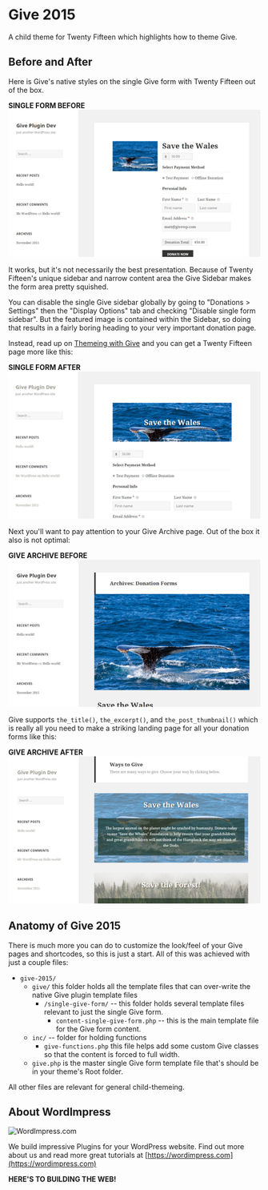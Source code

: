 # Give 2015
A child theme for Twenty Fifteen which highlights how to theme Give.

## Before and After

Here is Give's native styles on the single Give form with Twenty Fifteen out of the box.

**SINGLE FORM BEFORE**
![Give in TwentyFifteen Single page BEFORE](assets/github-single-before.jpg)

It works, but it's not necessarily the best presentation. Because of Twenty Fifteen's unique sidebar and narrow content area the Give Sidebar makes the form area pretty squished. 

You can disable the single Give sidebar globally by going to "Donations > Settings" then the "Display Options" tab and checking "Disable single form sidebar". But the featured image is contained within the Sidebar, so doing that results in a fairly boring heading to your very important donation page.

Instead, read up on [Themeing with Give](https://givewp.com/documentation/developers/themeing-with-give/) and you can get a Twenty Fifteen page more like this:

**SINGLE FORM AFTER**
![Give in TwentyFifteen AFTER](assets/github-single-after.jpg)

Next you'll want to pay attention to your Give Archive page. Out of the box it also is not optimal:

**GIVE ARCHIVE BEFORE**
![Give in TwentyFifteen BEFORE](assets/github-archive-before.jpg)

Give supports `the_title()`, `the_excerpt()`, and `the_post_thumbnail()` which is really all you need to make a striking landing page for all your donation forms like this:

**GIVE ARCHIVE AFTER**
![Give in TwentyFifteen BEFORE](assets/github-archive-after.jpg)

## Anatomy of Give 2015

There is much more you can do to customize the look/feel of your Give pages and shortcodes, so this is just a start. All of this was achieved with just a couple files:

* `give-2015/`
  *   `give/` this folder holds all the template files that can over-write the native Give      plugin template files
      * `/single-give-form/` -- this folder holds several template files relevant to just the single Give form.
          * `content-single-give-form.php` -- this is the main template file for the Give form content. 
  * `inc/` -- folder for holding functions
      * `give-functions.php` this file helps add some custom Give classes so that the content is forced to full width.
  *  `give.php` is the master single Give form template file that's should be in your theme's Root folder.

All other files are relevant for general child-themeing.

## About WordImpress

![WordImpress.com](https://github.com/WordImpress/woocommerce-preview-emails/raw/master/assets/img/wordimpress_logo.png)

We build impressive Plugins for your WordPress website. Find out more about us and read more great tutorials at [https://wordimpress.com](https://wordimpress.com)

**HERE'S TO BUILDING THE WEB!**



